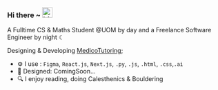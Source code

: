 ### Hi there ~ <img src="https://user-images.githubusercontent.com/1303154/88677602-1635ba80-d120-11ea-84d8-d263ba5fc3c0.gif" width="24px" alt="hi">

A Fulltime CS & Maths Student @UOM by day and a Freelance Software Engineer by night ☾

Designing & Developing [MedicoTutoring](https://www.medicotutoring.com);<br>

- ⚙️ I use : `Figma`, `React.js`, `Next.js`, `.py`, `.js`, `.html`, `.css`,`.ai`
- 💅 Designed: ComingSoon…
- 🔍 I enjoy reading, doing Calesthenics & Bouldering
